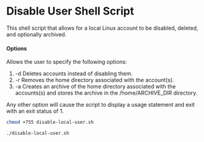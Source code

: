 # Disable User Shell Script

This shell script that allows for a local Linux account to be disabled, deleted, and optionally archived.

#### Options
Allows the user to specify the following options:
1. -d Deletes accounts instead of disabling them.
2. -r Removes the home directory associated with the account(s).
3. -a Creates an archive of the home directory associated with the accounts(s) and stores the archive in the /home/ARCHIVE_DIR directory. 

Any other option will cause the script to display a usage statement and exit with an exit status of 1.



```sh
chmod +755 disable-local-user.sh

./disable-local-user.sh
```
